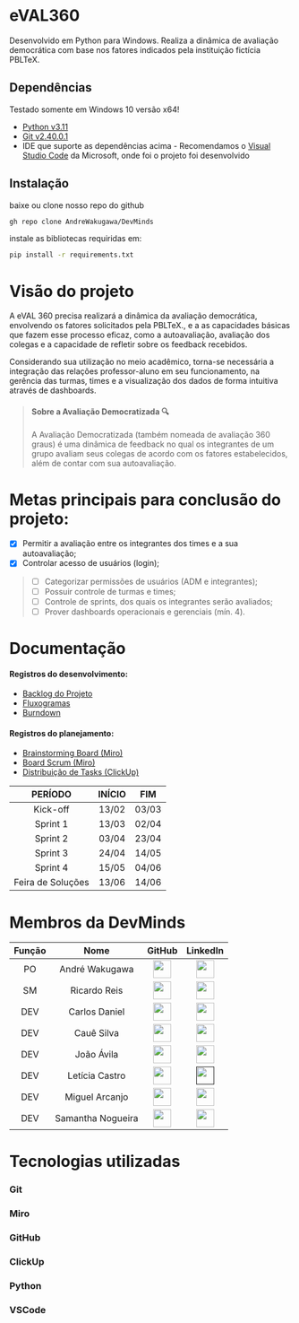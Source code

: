 # eVAL360

Desenvolvido em Python para Windows. Realiza a dinâmica de avaliação democrática com base nos fatores indicados pela instituição fictícia PBLTeX.

## Dependências
Testado somente em Windows 10 versão x64!
- [Python v3.11](https://www.python.org/downloads/release/python-3113/)
- [Git v2.40.0.1](https://git-scm.com/download/win)
- IDE que suporte as dependências acima - Recomendamos o [Visual Studio Code](https://code.visualstudio.com/download) da Microsoft, onde foi o projeto foi desenvolvido

## Instalação
baixe ou clone nosso repo do github
````sh
gh repo clone AndreWakugawa/DevMinds
````

instale as bibliotecas requiridas em:
````sh
pip install -r requirements.txt
````

# Visão do projeto

A eVAL 360 precisa realizará a dinâmica da avaliação democrática, envolvendo os fatores solicitados pela PBLTeX., e a as capacidades básicas que fazem esse processo eficaz, como a autoavaliação, avaliação dos colegas e a capacidade de refletir sobre os feedback recebidos.

Considerando sua utilização no meio acadêmico, torna-se necessária a integração das relações professor-aluno em seu funcionamento, na gerência das turmas, times e a visualização dos dados de forma intuitiva através de dashboards.

> #### Sobre a Avaliação Democratizada 🔍
> A Avaliação Democratizada (também nomeada de avaliação 360 graus) é uma dinâmica de feedback no qual os integrantes de um grupo avaliam seus colegas de acordo com os fatores estabelecidos, além de contar com sua autoavaliação.

# Metas principais para conclusão do projeto:

 - [x] Permitir a avaliação entre os integrantes dos times e a sua autoavaliação;
 - [x] Controlar acesso de usuários (login);
> - [ ] Categorizar permissões de usuários (ADM e integrantes);
> - [ ] Possuir controle de turmas e times;
> - [ ] Controle de sprints, dos quais os integrantes serão avaliados;
> - [ ] Prover dashboards operacionais e gerenciais (mín. 4).

# Documentação

#### Registros do desenvolvimento:
- [Backlog do Projeto](https://docs.google.com/spreadsheets/d/e/2PACX-1vSXrU8hRDdd5Apd1vfbBjka0u4s6GjrnXp_hvKuKjeOLnAqt-WeYSWXtWQMfjsiSOKTDUmlaPw51owL/pubhtml?gid=0&single=true)
- [Fluxogramas](https://github.com/AndreWakugawa/DevMinds/blob/main/SprintLogs/Fluxogramas.md)
- [Burndown](https://docs.google.com/spreadsheets/d/e/2PACX-1vRdwpLgvWcvig2SOhYX_FDh5E4AYJBPrE1isTvE45dqPB6IWCuHwFDruRlMcrJ7TGdVD6nyTaUSPD2c/pubhtml?gid=806038905&single=true)

#### Registros do planejamento:
- [Brainstorming Board (Miro)](https://miro.com/app/board/uXjVMe5mTZ4=/?share_link_id=136549221515)
- [Board Scrum (Miro)](https://miro.com/app/board/uXjVMY5EpQI=/?share_link_id=258031151867)
- [Distribuição de Tasks (ClickUp)](https://sharing.clickup.com/9007095918/l/h/4-90070215479-1/fbcc296d506a261)

| PERÍODO | INÍCIO | FIM |
| :---: | :---: | :---: |
| Kick-off | 13/02 | 03/03 |
| Sprint 1 | 13/03 | 02/04 |
| Sprint 2 | 03/04 | 23/04 |
| Sprint 3 | 24/04 | 14/05 |
| Sprint 4 | 15/05 | 04/06 |
| Feira de Soluções | 13/06 | 14/06 |

# Membros da DevMinds

| Função | Nome | GitHub | LinkedIn |
| :---: | :---: | :---: | :---: |
| PO | André Wakugawa | [<img height="32" width="32" src="https://cdn.simpleicons.org/github" />](https://github.com/AndreWakugawa)| [<img height="32" width="32" src="https://cdn.simpleicons.org/linkedin" />](https://www.linkedin.com/in/andr%C3%A9-wakugawa-b07527182/) |
| SM | Ricardo Reis | [<img height="32" width="32" src="https://cdn.simpleicons.org/github" />](https://github.com/RicardoReis5)| [<img height="32" width="32" src="https://cdn.simpleicons.org/linkedin" />](https://www.linkedin.com/in/ricardo-reis-78a0b7271/)
| DEV | Carlos Daniel | [<img height="32" width="32" src="https://cdn.simpleicons.org/github" />](https://github.com/CarlosDan23)| [<img height="32" width="32" src="https://cdn.simpleicons.org/linkedin" />](https://www.linkedin.com/in/carlos-daniel-fonseca-de-souza-b20026205/) |
| DEV | Cauê Silva | [<img height="32" width="32" src="https://cdn.simpleicons.org/github" />](https://github.com/CauevSilv)| [<img height="32" width="32" src="https://cdn.simpleicons.org/linkedin" />](https://www.linkedin.com/in/cau%C3%AA-vieira-ba62b4244/) |
| DEV | João Ávila | [<img height="32" width="32" src="https://cdn.simpleicons.org/github" />](https://github.com/avilajp)| [<img height="32" width="32" src="https://cdn.simpleicons.org/linkedin" />](https://www.linkedin.com/in/joão-pedro-ávila-83a10a225/) |
| DEV | Letícia Castro | [<img height="32" width="32" src="https://cdn.simpleicons.org/github" />](https://github.com/castroleticia)| [<img height="32" width="32" src="https://cdn.simpleicons.org/linkedin" />]() |
| DEV | Miguel Arcanjo | [<img height="32" width="32" src="https://cdn.simpleicons.org/github" />](https://github.com/MiguelArc01)| [<img height="32" width="32" src="https://cdn.simpleicons.org/linkedin" />](https://www.linkedin.com/in/miguel-arcanjo-%C3%A1vila-872637230) |
| DEV | Samantha Nogueira | [<img height="32" width="32" src="https://cdn.simpleicons.org/github" />](https://github.com/samrln)| [<img height="32" width="32" src="https://cdn.simpleicons.org/linkedin" />](https://www.linkedin.com/in/samrln/) |

# Tecnologias utilizadas
### Git [<img height="15" width="15" src="https://cdn.simpleicons.org/git" />](https://git-scm.com/)

### Miro [<img height="15" width="15" src="https://cdn.simpleicons.org/miro/yellow" />](https://miro.com/pt/)

### GitHub [<img height="15" width="15" src="https://cdn.simpleicons.org/github" />](https://github.com/)

### ClickUp [<img height="15" width="15" src="https://cdn.simpleicons.org/clickup" />](https://clickup.com/)

### Python [<img height="15" width="15" src="https://cdn.simpleicons.org/python" />](https://www.python.org/)

### VSCode [<img height="15" width="15" src="https://cdn.simpleicons.org/visualstudiocode" />](https://code.visualstudio.com/)
